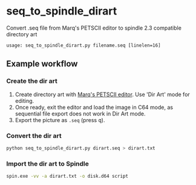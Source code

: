 # seq_to_spindle_dirart
Convert .seq file from Marq's PETSCII editor to spindle 2.3 compatible directory art

```
usage: seq_to_spindle_dirart.py filename.seq [linelen=16]
```

## Example workflow

### Create the dir art

1. Create directory art with [Marq's PETSCII editor](http://www.kameli.net/marq/?page_id=2717). Use 'Dir Art' mode for editing.
2. Once ready, exit the editor and load the image in C64 mode, as sequential file export does not work in Dir Art mode. 
3. Export the picture as `.seq` (press <kbd>q</kbd>).

### Convert the dir art

```sh
python seq_to_spindle_dirart.py dirart.seq > dirart.txt
```

### Import the dir art to Spindle

```sh
spin.exe -vv -a dirart.txt -o disk.d64 script
```
